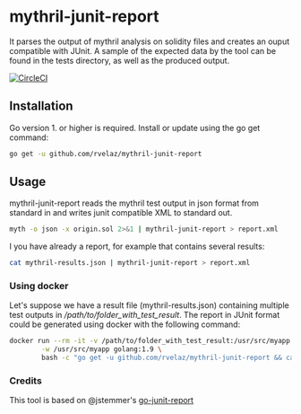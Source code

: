 # mythril-junit-report

It parses the output of mythril analysis on solidity files and creates an ouput compatible with JUnit. A sample of the expected
data by the tool can be found in the tests directory, as well as the produced output.
 
[![CircleCI](https://circleci.com/gh/rvelaz/mythril-junit-report.svg?style=svg)](https://circleci.com/gh/rvelaz/mythril-junit-report)

## Installation
Go version 1. or higher is required. Install or update using the go get command:

```bash
go get -u github.com/rvelaz/mythril-junit-report
```

## Usage
mythril-junit-report reads the mythril test output in json format from standard in and writes junit compatible XML to standard out.


```bash
myth -o json -x origin.sol 2>&1 | mythril-junit-report > report.xml
```

I you have already a report, for example that contains several results:

```bash
cat mythril-results.json | mythril-junit-report > report.xml
```


### Using docker
Let's suppose we have a result file (mythril-results.json) containing multiple test outputs in */path/to/folder_with_test_result*.
The report in JUnit format could be generated using docker with the following command:


```bash
docker run --rm -it -v /path/to/folder_with_test_result:/usr/src/myapp \
        -w /usr/src/myapp golang:1.9 \
        bash -c "go get -u github.com/rvelaz/mythril-junit-report && cat mythril-results.json | mythril-junit-report > report.xml"
```

### Credits
This tool is based on @jstemmer's  [go-junit-report](https://github.com/jstemmer/go-junit-report/blob/master/README.md)